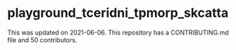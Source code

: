 # playground_tceridni_tpmorp_skcatta
This was updated on 2021-06-06.
This repository has a CONTRIBUTING.md file and 50 contributors.
